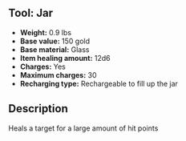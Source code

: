 ## Tool: Jar

- **Weight:** 0.9 lbs
- **Base value:** 150 gold
- **Base material:** Glass
- **Item healing amount:** 12d6
- **Charges:** Yes
- **Maximum charges:** 30
- **Recharging type:** Rechargeable to fill up the jar

## Description

Heals a target for a large amount of hit points
